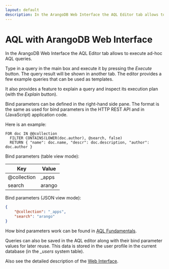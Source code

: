 ```yaml
---
layout: default
description: In the ArangoDB Web Interface the AQL Editor tab allows to execute ad-hoc AQLqueries
---
```

AQL with ArangoDB Web Interface
===============================


In the ArangoDB Web Interface the AQL Editor tab allows to execute ad-hoc AQL
queries.

Type in a query in the main box and execute it by pressing the *Execute* button.
The query result will be shown in another tab. The editor provides a few example
queries that can be used as templates.

It also provides a feature to explain a query and inspect its execution plan
(with the *Explain* button). 

Bind parameters can be defined in the right-hand side pane. The format is the
same as used for bind parameters in the HTTP REST API and in (JavaScript)
application code.
 
Here is an example: 

```aql
FOR doc IN @@collection
  FILTER CONTAINS(LOWER(doc.author), @search, false)
  RETURN { "name": doc.name, "descr": doc.description, "author": doc.author }
```

Bind parameters (table view mode):

| Key         | Value  |
|-------------|--------|
| @collection | _apps  |
| search      | arango |

Bind parameters (JSON view mode):

```json
{
    "@collection": "_apps",
    "search": "arango"
}
```

How bind parameters work can be found in [AQL Fundamentals](fundamentals-bind-parameters.html).

Queries can also be saved in the AQL editor along with their bind parameter values
for later reuse. This data is stored in the user profile in the current database
(in the *_users* system table). 

Also see the detailed description of the [Web Interface](../programs-web-interface.html).
